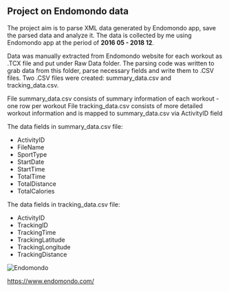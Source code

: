 
## Project on Endomondo data ##

The project aim is to parse XML data generated by Endomondo app, save the parsed data and analyze it.
The data is collected by me using Endomondo app at the period of **2016 05 - 2018 12**.

Data was manually extracted from Endomondo website for each workout as .TCX file and put under Raw Data folder.
The parsing code was written to grab data from this folder, parse necessary fields and write them to .CSV files.
Two .CSV files were created: summary_data.csv and tracking_data.csv.

File summary_data.csv consists of summary information of each workout - one row per workout
File tracking_data.csv consists of more detailed workout information and is mapped to summary_data.csv via ActivityID field

The data fields in summary_data.csv file:
- ActivityID
- FileName
- SportType
- StartDate
- StartTime
- TotalTime
- TotalDistance
- TotalCalories

The data fields in tracking_data.csv file:
- ActivityID
- TrackingID
- TrackingTime
- TrackingLatitude
- TrackingLongitude
- TrackingDistance

![Endomondo](https://www.endomondo.com/assets/view/layout/header/assets/logo.d0fd19c5bf9f7f9684bf0dc9a21f3141.svg)

https://www.endomondo.com/